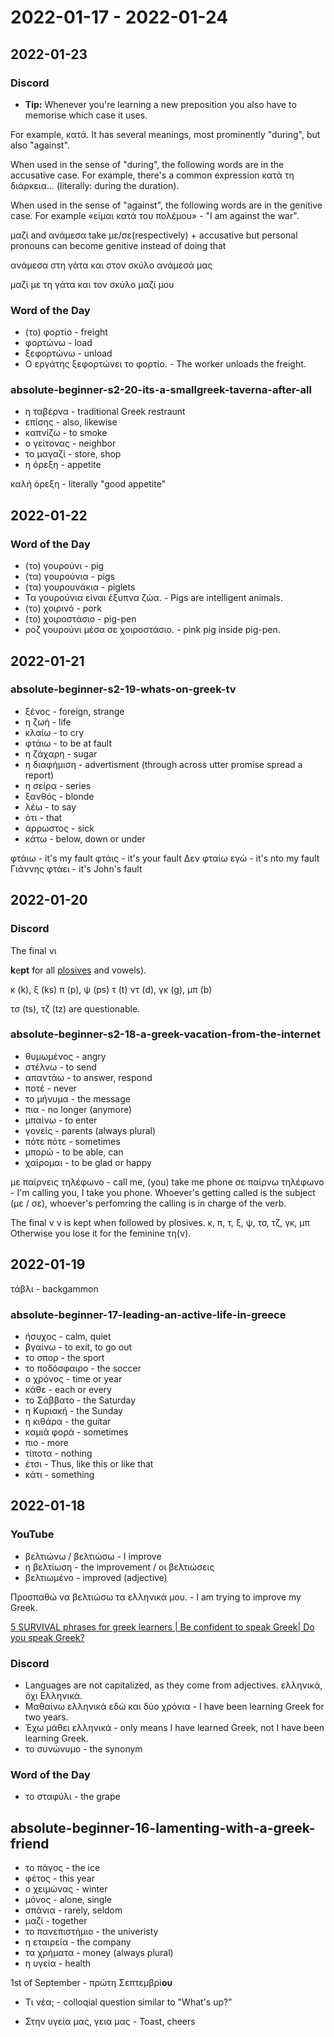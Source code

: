# 2022-01-17 - 2022-01-24

## 2022-01-23

### Discord

* **Tip:** Whenever you're learning a new preposition you also have to memorise which case it uses.

For example, κατά. It has several meanings, most prominently "during", but also "against".

When used in the sense of "during", the following words are in the accusative case.
For example, there's a common expression κατά τη διάρκεια... (literally: during the duration).

When used in the sense of "against", the following words are in the genitive case.
For example «είμαι κατά του πολέμου» - "I am against the war".

μαζί and ανάμεσα take με/σε(respectively) + accusative 
but personal pronouns can become genitive instead of doing that

ανάμεσα στη γάτα και στον σκύλο
ανάμεσά μας

μαζί με τη γάτα και τον σκύλο
μαζί μου

### Word of the Day

* (το) φορτίο - freight
* φορτώνω - load
* ξεφορτώνω - unload
* Ο εργάτης ξεφορτώνει το φορτίο. - The worker unloads the freight.

### absolute-beginner-s2-20-its-a-smallgreek-taverna-after-all

* η ταβέρνα - traditional Greek restraunt
* επίσης - also, likewise
* καπνίζω - to smoke
* ο γείτονας - neighbor
* το μαγαζί - store, shop
* η όρεξη - appetite

καλή όρεξη - literally "good appetite"

## 2022-01-22

### Word of the Day

* (το) γουρούνι - pig
* (τα) γουρούνια - pigs
* (τα) γουρουνάκια - piglets
* Τα γουρούνια είναι έξυπνα ζώα. - Pigs are intelligent animals.
* (το) χοιρινό - pork
* (το) χοιροστάσιο - pig-pen
* ροζ γουρούνι μέσα σε χοιροστάσιο. - pink pig inside pig-pen.

## 2022-01-21

### absolute-beginner-s2-19-whats-on-greek-tv

* ξένος - foreign, strange
* η ζωή - life
* κλαίω - to cry
* φτάιω - to be at fault
* η ζάχαρη - sugar
* η διαφήμιση - advertisment (through across utter promise spread a report)
* η σείρα - series
* ξανθός - blonde
* λέω - to say
* ότι - that
* άρρωστος - sick
* κάτω - below, down or under

φτάιω - it's my fault
φτάις - it's your fault
Δεν φταίω εγώ - it's nto my fault
Γιάννης φτάει - it's John's fault

## 2022-01-20

### Discord

The final νι

**k**e**pt** for all [plosives] and vowels).

κ (k), ξ (ks)
π (p), ψ (ps)
τ (t)
ντ (d), γκ (g), μπ (b)

[plosives]: https://en.wikipedia.org/wiki/Plosive

τσ (ts), τζ (tz) are questionable.

### absolute-beginner-s2-18-a-greek-vacation-from-the-internet

* θυμωμένος - angry
* στέλνω - to send
* απαντάω - to answer, respond
* ποτέ - never
* το μήνυμα  - the message
* πια - no longer (anymore)
* μπαίνω - to enter
* γονείς - parents (always plural)
* πότε πότε - sometimes
* μπορώ - to be able, can
* χαίρομαι - to be glad or happy

με παίρνεις τηλέφωνο - call me, (you) take me phone
σε παίρνω τηλέφωνο - I'm calling you, I take you phone.
Whoever's getting called is the subject (με / σε), whoever's perfomring the calling is in charge of the verb.

The final ν
ν is kept when followed by plosives. κ, π, τ, ξ, ψ, τσ, τζ, γκ, μπ
Otherwise you lose it for the feminine τη(ν).

## 2022-01-19

τάβλι - backgammon

### absolute-beginner-17-leading-an-active-life-in-greece

* ήσυχος - calm, quiet
* βγαίνω - to exit, to go out
* το σπορ - the sport
* το ποδόσφαιρο - the soccer
* ο χρόνος - time or year
* κάθε - each or every
* το Σάββατο - the Saturday
* η Κυριακή - the Sunday
* η κιθάρα - the guitar
* καμιά φορά - sometimes
* πιο - more
* τίποτα - nothing
* έτσι - Thus, like this or like that
* κάτι - something

## 2022-01-18

### YouTube

* βελτιώνω / βελτιώσω - I improve
* η βελτίωση - the improvement / οι βελτιώσεις
* βελτιωμένο - improved (adjective)

Προσπαθώ να βελτιώσω τα ελληνικά μου. - I am trying to improve my Greek.

[5 SURVIVAL phrases for greek learners | Be confident to speak Greek| Do you speak Greek?](https://www.youtube.com/watch?v=rQ0INfwSfpk)

### Discord

* Languages are not capitalized, as they come from adjectives. ελληνικά, όχι Ελληνικά.
* Μαθαίνω ελληνικά εδώ και δύο χρόνια - I have been learning Greek for two years.
* Έχω μάθει ελληνικά - only means I have learned Greek, not I have been learning Greek.
* το συνώνυμο - the synonym

### Word of the Day

* το σταφύλι - the grape

## absolute-beginner-16-lamenting-with-a-greek-friend

* το πάγος - the ice
* φέτος - this year
* ο χειμώνας - winter
* μόνος - alone, single
* σπάνια - rarely, seldom
* μαζί - together
* το πανεπιστήμιο - the univeristy
* η εταιρεία - the company
* τα χρήματα - money (always plural)
* η υγεία - health

1st of September - πρώτη Σεπτεμβρί**ου**

* Τι νέα; - colloqial question similar to "What's up?"

* Στην υγεία μας, γεια μας - Toast, cheers
